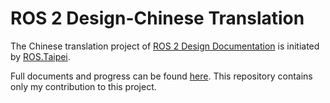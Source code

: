 # ROS 2 Design-Chinese Translation

The Chinese translation project of [ROS 2 Design Documentation](http://design.ros2.org/) is initiated by [ROS.Taipei](https://www.facebook.com/groups/ros.taipei/). 

Full documents and progress can be found [here](https://hackmd.io/s/ByRFY0OSf). This repository contains only my contribution to this project.
